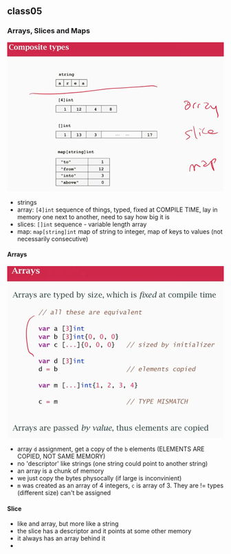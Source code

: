 ## class05

### Arrays, Slices and Maps

![myimage](array-slices-map.png)

- strings 
- array:    `[4]int` sequence of things, typed, fixed at COMPILE TIME, lay in memory one next to another, need to say how big it is
- slices:   `[]int` sequence - variable length array
- map:      `map[string]int` map of string to integer, map of keys to values (not necessarily consecutive) 

#### Arrays
![myimage](arrays.png)

- array `d` assignment, get a copy of the `b` elements (ELEMENTS ARE COPIED, NOT SAME MEMORY)
- no 'descriptor' like strings (one string could point to another string)
- an array is a chunk of memory
- we just copy the bytes physocally (if large is inconvinient)
- `m` was created as an array of 4 integers, `c` is array of 3. They are != types (different size) can't be assigned 

#### Slice
- like and array, but more like a string
- the slice has a descriptor and it points at some other memory
- it always has an array behind it
- 

